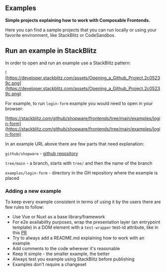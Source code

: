 ## Examples

**Simple projects explaining how to work with Composable Frontends.**

Here you can find a sample projects that you can run locally or using your favorite environment, like StackBlitz or CodeSandbox.

## Run an example in StackBlitz

In order to open and run an example use a StackBlitz pattern:

![https://developer.stackblitz.com/assets/Opening_a_Github_Project.2c05239c.png](https://developer.stackblitz.com/assets/Opening_a_Github_Project.2c05239c.png)

For example, to run `login-form` example you would need to open in your browser:

[https://stackblitz.com/github/shopware/frontends/tree/main/examples/login-form](https://stackblitz.com/github/shopware/frontends/tree/main/examples/login-form)

In an example URL above there are few parts that need explanation:

`github/shopware` - [github repository](https://github.com/shopware/frontends)

`tree/main` - a branch, starts with `tree/` and then the name of the branch

`examples/login-form` - directory in the GH repository where the example is placed

### Adding a new example

To keep every example consistent in terms of using it by the users there are few rules to follow:

- Use Vue or Nuxt as a base library/framework
- For e2e availability purposes, wrap the presentation layer (an entrypoint template) in a DOM element with a `test-wrapper` test-id attribute, like in this [PR](https://github.com/shopware/frontends/pull/679/files#diff-12260e5806d489206db5e938f4e1027c4ac4362d4f7f6e3a8957cf3017e9a88cR158)
- Try to always add a README.md explaining how to work with an example
- Add comments to the code wherever it's reasonable
- Keep It simple - the smaller example, the better
- Always test you example using StackBlitz before publishing
- Examples don't require a changeset

